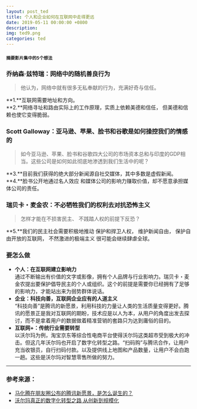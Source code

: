 ```yaml
---
layout: post_ted
title: 个人和企业如何在互联网中走得更远
date: 2019-05-11 00:00:00 +0800
description:
img: ted9.png
categories: ted
---
```


#### `摘要影片集中的5个想法`
### 乔纳森·兹特瑞：网络中的随机善良行为
> 他认为，网络中就有很多无私奉献的行为，充满好奇与信任。

**1.**互联网需要地址和方向。   
**2.**网络寻址和路由实际上的工作原理，实质上依赖美德和信任， 但美德和信赖也使它变得脆弱。

### Scott Galloway：亚马逊、苹果、脸书和谷歌是如何操控我们的情感的
> 如今亚马逊、苹果、脸书和谷歌四大公司的市场资本总和与印度的GDP相当。这些公司是如何如此彻底地渗透到我们生活中的呢？

**3.**目前我们获得的绝大部分新闻源自社交媒体，其中多数是虚假新闻。   
**4.**脸书公开地通过名人效应 和媒体公司的影响力赚取价值，却不愿意承担媒体公司的责任。


### 瑞贝卡・麦金农：不必牺牲我们的权利去对抗恐怖主义
> 怎样才能在不损害民主、 不践踏人权的前提下反恐？

**5.**我们的民主社会需要积极地推动 保护和捍卫人权， 维护新闻自由， 保护自由开放的互联网， 不然激进的极端主义 很可能会继续肆虐全球。 


### 要怎么做
- **个人：在互联网建立影响力**      
通过不断输出有价值的文字或影像，拥有个人品牌与行业影响力。瑞贝卡・麦金农提出要保护倡导民主的个人或组织。这个的前提是需要你已经拥有了足够的影响力，才能站出来为弱势群体说话。
- **企业：科技向善，互联网企业应有的人道主义**      
“科技向善”是腾讯的新愿景，利用科技的力量让人类的生活质量变得更好。腾讯的愿景正是我对互联网的期盼，技术应是以人为本，从用户的角度出发去探讨，而不是拿着用户的数据做着精准营销的套路只为达到庸俗的目的。
- **互联网+：传统行业需要转型**      
以沃尔玛为例，淘宝京东等综合性电商平台使得沃尔玛这类超市受到极大的冲击。但这几年沃尔玛也开启了数字化转型之路。“扫码购”与腾讯合作，让用户充当收银员，自行扫码付款。以及提供线上地图和产品数量，让用户不会白跑一趟。这些是沃尔玛对智慧零售所做的努力。

---------------

### 参考来源：
- [马化腾在朋友圈公布的腾讯新愿景，是怎么诞生的？](https://36kr.com/p/5201708)
- [沃尔玛真正的数字化转型之路 从创新到规模化](http://www.yuanshihui.cn/detail/8728cd157d00170391861f9a)